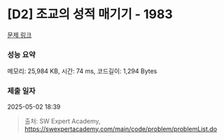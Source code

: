 # [D2] 조교의 성적 매기기 - 1983 

[문제 링크](https://swexpertacademy.com/main/code/problem/problemDetail.do?contestProbId=AV5PwGK6AcIDFAUq) 

### 성능 요약

메모리: 25,984 KB, 시간: 74 ms, 코드길이: 1,294 Bytes

### 제출 일자

2025-05-02 18:39



> 출처: SW Expert Academy, https://swexpertacademy.com/main/code/problem/problemList.do